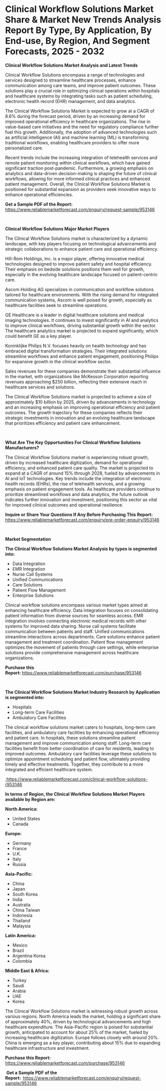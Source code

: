 <p><h1>Clinical Workflow Solutions Market Share & Market New Trends Analysis Report By Type, By Application, By End-use, By Region, And Segment Forecasts, 2025 - 2032</h1></p><p><strong>Clinical Workflow Solutions Market Analysis and Latest Trends</strong></p>
<p><p>Clinical Workflow Solutions encompass a range of technologies and services designed to streamline healthcare processes, enhance communication among care teams, and improve patient outcomes. These solutions play a crucial role in optimizing clinical operations within hospitals and healthcare systems by integrating tasks such as patient scheduling, electronic health record (EHR) management, and data analytics.</p><p>The Clinical Workflow Solutions Market is expected to grow at a CAGR of 8.6% during the forecast period, driven by an increasing demand for improved operational efficiency in healthcare organizations. The rise in value-based care initiatives and the need for regulatory compliance further fuel this growth. Additionally, the adoption of advanced technologies such as artificial intelligence (AI) and machine learning (ML) is transforming traditional workflows, enabling healthcare providers to offer more personalized care.</p><p>Recent trends include the increasing integration of telehealth services and remote patient monitoring within clinical workflows, which have gained significant traction post-pandemic. Furthermore, a growing emphasis on analytics and data-driven decision-making is shaping the future of clinical workflows, allowing for more informed clinical practices and enhanced patient management. Overall, the Clinical Workflow Solutions Market is positioned for substantial expansion as providers seek innovative ways to enhance operational efficiencies.</p></p>
<p><strong>Get a Sample PDF of the Report:&nbsp;</strong> <a href="https://www.reliablemarketforecast.com/enquiry/request-sample/953146?utm_campaign=2993&utm_medium=2&utm_source=Github&utm_content=ia&utm_term=17042025&utm_id=clinical-workflow-solutions">https://www.reliablemarketforecast.com/enquiry/request-sample/953146</a></p>
<p>&nbsp;</p>
<p><strong>Clinical Workflow Solutions Major Market Players</strong></p>
<p><p>The Clinical Workflow Solutions market is characterized by a dynamic landscape, with key players focusing on technological advancements and strategic collaborations to enhance patient care and operational efficiency.</p><p>Hill-Rom Holdings, Inc. is a major player, offering innovative medical technologies designed to improve patient safety and hospital efficiency. Their emphasis on bedside solutions positions them well for growth, especially in the evolving healthcare landscape focused on patient-centric care.</p><p>Ascom Holding AG specializes in communication and workflow solutions tailored for healthcare environments. With the rising demand for integrated communication systems, Ascom is well poised for growth, especially as healthcare facilities seek to streamline operations.</p><p>GE Healthcare is a leader in digital healthcare solutions and medical imaging technologies. It continues to invest significantly in AI and analytics to improve clinical workflows, driving substantial growth within the sector. The healthcare analytics market is projected to expand significantly, which could benefit GE as a key player.</p><p>Koninklijke Philips N.V. focuses heavily on health technology and has embraced digital transformation strategies. Their integrated solutions streamline workflows and enhance patient engagement, positioning Philips for expansive growth in the clinical workflow sector.</p><p>Sales revenues for these companies demonstrate their substantial influence in the market, with organizations like McKesson Corporation reporting revenues approaching $250 billion, reflecting their extensive reach in healthcare services and solutions.</p><p>The Clinical Workflow Solutions market is projected to achieve a size of approximately $10 billion by 2025, driven by advancements in technology and an increasing emphasis on improving operational efficiency and patient outcomes. The growth trajectory for these companies reflects their strategic investments in innovation and an evolving healthcare landscape that prioritizes efficiency and patient care enhancement.</p></p>
<p>&nbsp;</p>
<p><strong>What Are The Key Opportunities For Clinical Workflow Solutions Manufacturers?</strong></p>
<p><p>The Clinical Workflow Solutions market is experiencing robust growth, driven by increased healthcare digitization, demand for operational efficiency, and enhanced patient care quality. The market is projected to expand at a CAGR of around 15% through 2028, fueled by advancements in AI and IoT technologies. Key trends include the integration of electronic health records (EHRs), the rise of telehealth services, and a growing emphasis on patient engagement tools. As healthcare providers continue to prioritize streamlined workflows and data analytics, the future outlook indicates further innovation and investment, positioning this sector as vital for improved clinical outcomes and operational resilience.</p></p>
<p><strong>Inquire or Share Your Questions If Any Before Purchasing This Report:</strong> <a href="https://www.reliablemarketforecast.com/enquiry/pre-order-enquiry/953146?utm_campaign=2993&utm_medium=2&utm_source=Github&utm_content=ia&utm_term=17042025&utm_id=clinical-workflow-solutions">https://www.reliablemarketforecast.com/enquiry/pre-order-enquiry/953146</a></p>
<p>&nbsp;</p>
<p><strong>Market Segmentation</strong></p>
<p><strong>The Clinical Workflow Solutions Market Analysis by types is segmented into:</strong></p>
<p><ul><li>Data Integration</li><li>EMR Integration</li><li>Nurse Call Systems</li><li>Unified Communications</li><li>Care Solutions</li><li>Patient Flow Management</li><li>Enterprise Solutions</li></ul></p>
<p><p>Clinical workflow solutions encompass various market types aimed at enhancing healthcare efficiency. Data integration focuses on consolidating patient information from diverse sources for seamless access. EMR integration involves connecting electronic medical records with other systems for improved data sharing. Nurse call systems facilitate communication between patients and staff. Unified communications streamline interactions across departments. Care solutions enhance patient management and treatment coordination. Patient flow management optimizes the movement of patients through care settings, while enterprise solutions provide comprehensive management across healthcare organizations.</p></p>
<p><strong>Purchase this Report:&nbsp;</strong><a href="https://www.reliablemarketforecast.com/purchase/953146?utm_campaign=2993&utm_medium=2&utm_source=Github&utm_content=ia&utm_term=17042025&utm_id=clinical-workflow-solutions">https://www.reliablemarketforecast.com/purchase/953146</a></p>
<p>&nbsp;</p>
<p><strong>The Clinical Workflow Solutions Market Industry Research by Application is segmented into:</strong></p>
<p><ul><li>Hospitals</li><li>Long-term Care Facilities</li><li>Ambulatory Care Facilities</li></ul></p>
<p><p>The clinical workflow solutions market caters to hospitals, long-term care facilities, and ambulatory care facilities by enhancing operational efficiency and patient care. In hospitals, these solutions streamline patient management and improve communication among staff. Long-term care facilities benefit from better coordination of care for residents, leading to improved outcomes. Ambulatory care facilities leverage these solutions to optimize appointment scheduling and patient flow, ultimately providing timely and effective treatments. Together, they contribute to a more integrated and efficient healthcare system.</p></p>
<p><a href="https://www.reliablemarketforecast.com/clinical-workflow-solutions-r953146?utm_campaign=2993&utm_medium=2&utm_source=Github&utm_content=ia&utm_term=17042025&utm_id=clinical-workflow-solutions">&nbsp;https://www.reliablemarketforecast.com/clinical-workflow-solutions-r953146</a></p>
<p><strong>In terms of Region, the Clinical Workflow Solutions Market Players available by Region are:</strong></p>
<p>
    <p> <strong> North America: </strong>
        <ul>
            <li>United States</li>
            <li>Canada</li>
        </ul>
        </p> 
    <p> <strong> Europe: </strong>
        <ul>
            <li>Germany</li>
            <li>France</li>
            <li>U.K.</li>
            <li>Italy</li>
            <li>Russia</li>
        </ul>
        </p> 
    <p> <strong> Asia-Pacific: </strong>
        <ul>
            <li>China</li>
            <li>Japan</li>
            <li>South Korea</li>
            <li>India</li>
            <li>Australia</li>
            <li>China Taiwan</li>
            <li>Indonesia</li>
            <li>Thailand</li>
            <li>Malaysia</li>
        </ul>
        </p> 
    <p> <strong> Latin America: </strong>
        <ul>
            <li>Mexico</li>
            <li>Brazil</li>
            <li>Argentina Korea</li>
            <li>Colombia</li>
        </ul>
        </p> 
    <p> <strong> Middle East & Africa: </strong>
        <ul>
            <li>Turkey</li>
            <li>Saudi</li>
            <li>Arabia</li>
            <li>UAE</li>
            <li>Korea</li>
        </ul>
    </p>
    </p>
<p><p>The Clinical Workflow Solutions market is witnessing robust growth across various regions. North America leads the market, holding a significant share of approximately 40%, driven by technological advancements and high healthcare expenditure. The Asia-Pacific region is poised for substantial growth, anticipated to account for about 25% of the market, fueled by increasing healthcare digitization. Europe follows closely with around 20%. China is emerging as a key player, contributing about 15% due to expanding healthcare infrastructure and investment.</p></p>
<p><strong>Purchase this Report: </strong><a href="https://www.reliablemarketforecast.com/purchase/953146?utm_campaign=2993&utm_medium=2&utm_source=Github&utm_content=ia&utm_term=17042025&utm_id=clinical-workflow-solutions">https://www.reliablemarketforecast.com/purchase/953146</a></p>
<p>&nbsp;<strong>Get a Sample PDF of the Report:&nbsp;&nbsp;</strong><a href="https://www.reliablemarketforecast.com/enquiry/request-sample/953146?utm_campaign=2993&utm_medium=2&utm_source=Github&utm_content=ia&utm_term=17042025&utm_id=clinical-workflow-solutions">https://www.reliablemarketforecast.com/enquiry/request-sample/953146</a></p>
<p><strong></strong></p>
<p><p></p><p></p><p></p></p>
